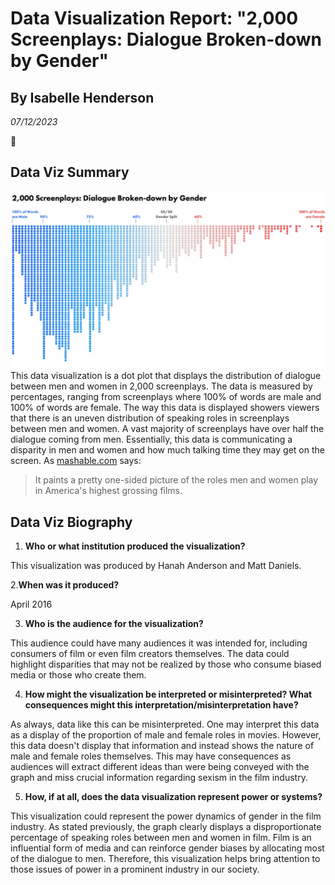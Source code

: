# Data Visualization Report: "2,000 Screenplays: Dialogue Broken-down  by Gender"
## By Isabelle Henderson
*07/12/2023* 

:calendar:

## Data Viz Summary
![Data Viz Image](images/data-viz-image.png)
This data visualization is a dot plot that displays the distribution of dialogue between men and women in 2,000 screenplays. The data is measured by percentages, ranging from screenplays where 100% of words are male and 100% of words are female. The way this data is displayed showers viewers that there is an uneven distribution of speaking roles in screenplays between men and women. A vast majority of screenplays have over half the dialogue coming from men. Essentially, this data is communicating a disparity in men and women and how much talking time they may get on the screen. As [mashable.com](https://mashable.com/article/film-dialogue-gender-charts) says:
> It paints a pretty one-sided picture of the roles men and women play in America's highest grossing films.

## Data Viz Biography
1. **Who or what institution produced the visualization?** 

This visualization was produced by Hanah Anderson and Matt Daniels.

2.**When was it produced?**

April 2016

3. **Who is the audience for the visualization?**

This audience could have many audiences it was intended for, including consumers of film or even film creators themselves. The data could highlight disparities that may not be realized by those who consume biased media or those who create them.

4. **How might the visualization be interpreted or misinterpreted? What consequences might this interpretation/misinterpretation have?**

As always, data like this can be misinterpreted. One may interpret this data as a display of the proportion of male and female roles in movies. However, this data doesn't display that information and instead shows the nature of male and female roles themselves. This may have consequences as audiences will extract different ideas than were being conveyed with the graph and miss crucial information regarding sexism in the film industry.

5. **How, if at all, does the data visualization represent power or systems?**

This visualization could represent the power dynamics of gender in the film industry. As stated previously, the graph clearly displays a disproportionate percentage of speaking roles between men and women in film. Film is an influential form of media and can reinforce gender biases by allocating most of the dialogue to men. Therefore, this visualization helps bring attention to those issues of power in a prominent industry in our society. 